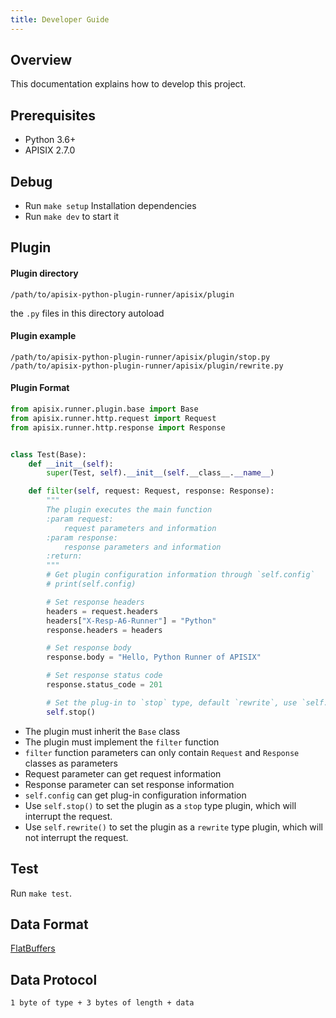 ```yaml
---
title: Developer Guide
---
```


<!--
#
# Licensed to the Apache Software Foundation (ASF) under one or more
# contributor license agreements.  See the NOTICE file distributed with
# this work for additional information regarding copyright ownership.
# The ASF licenses this file to You under the Apache License, Version 2.0
# (the "License"); you may not use this file except in compliance with
# the License.  You may obtain a copy of the License at
#
#     http://www.apache.org/licenses/LICENSE-2.0
#
# Unless required by applicable law or agreed to in writing, software
# distributed under the License is distributed on an "AS IS" BASIS,
# WITHOUT WARRANTIES OR CONDITIONS OF ANY KIND, either express or implied.
# See the License for the specific language governing permissions and
# limitations under the License.
#
-->

## Overview

This documentation explains how to develop this project.

## Prerequisites

* Python 3.6+
* APISIX 2.7.0

## Debug

- Run `make setup` Installation dependencies
- Run `make dev` to start it

## Plugin

#### Plugin directory

```
/path/to/apisix-python-plugin-runner/apisix/plugin
```

the `.py` files in this directory autoload

#### Plugin example

```
/path/to/apisix-python-plugin-runner/apisix/plugin/stop.py
/path/to/apisix-python-plugin-runner/apisix/plugin/rewrite.py
```

#### Plugin Format

```python
from apisix.runner.plugin.base import Base
from apisix.runner.http.request import Request
from apisix.runner.http.response import Response


class Test(Base):
    def __init__(self):
        super(Test, self).__init__(self.__class__.__name__)

    def filter(self, request: Request, response: Response):
        """
        The plugin executes the main function
        :param request:
            request parameters and information
        :param response:
            response parameters and information
        :return:
        """
        # Get plugin configuration information through `self.config`
        # print(self.config)

        # Set response headers
        headers = request.headers
        headers["X-Resp-A6-Runner"] = "Python"
        response.headers = headers

        # Set response body
        response.body = "Hello, Python Runner of APISIX"

        # Set response status code
        response.status_code = 201

        # Set the plug-in to `stop` type, default `rewrite`, use `self.rewrite()` to declare it as `rewrite` type.
        self.stop()
```

- The plugin must inherit the `Base` class
- The plugin must implement the `filter` function
- `filter` function parameters can only contain `Request` and `Response` classes as parameters
- Request parameter can get request information
- Response parameter can set response information
- `self.config` can get plug-in configuration information
- Use `self.stop()` to set the plugin as a `stop` type plugin, which will interrupt the request.
- Use `self.rewrite()` to set the plugin as a `rewrite` type plugin, which will not interrupt the request.

## Test

Run `make test`.

## Data Format

[FlatBuffers](https://github.com/google/flatbuffers)

## Data Protocol

```
1 byte of type + 3 bytes of length + data
```
